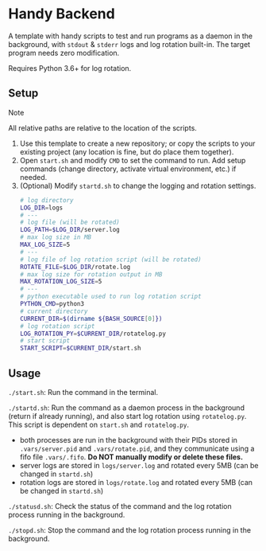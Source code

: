 # Handy Backend

A template with handy scripts to test and run programs as a daemon in the background, with `stdout` & `stderr` logs and log rotation built-in. The target program needs zero modification.

Requires Python 3.6+ for log rotation.

## Setup

> [!NOTE] 
>
> All relative paths are relative to the location of the scripts.

1. Use this template to create a new repository; or copy the scripts to your existing project (any location is fine, but do place them together).
2. Open `start.sh` and modify `CMD` to set the command to run. Add setup commands (change directory, activate virtual environment, etc.) if needed.
3. (Optional) Modify `startd.sh` to change the logging and rotation settings.
    ```bash
    # log directory
    LOG_DIR=logs
    # ---
    # log file (will be rotated)
    LOG_PATH=$LOG_DIR/server.log
    # max log size in MB
    MAX_LOG_SIZE=5
    # ---
    # log file of log rotation script (will be rotated)
    ROTATE_FILE=$LOG_DIR/rotate.log
    # max log size for rotation output in MB
    MAX_ROTATION_LOG_SIZE=5
    # ---
    # python executable used to run log rotation script
    PYTHON_CMD=python3
    # current directory
    CURRENT_DIR=$(dirname ${BASH_SOURCE[0]})
    # log rotation script
    LOG_ROTATION_PY=$CURRENT_DIR/rotatelog.py
    # start script
    START_SCRIPT=$CURRENT_DIR/start.sh
    ```

## Usage

`./start.sh`: Run the command in the terminal.

`./startd.sh`: Run the command as a daemon process in the background (return if already running), and also start log rotation using `rotatelog.py`. This script is dependent on `start.sh` and `rotatelog.py`.

- both processes are run in the background with their PIDs stored in `.vars/server.pid` and `.vars/rotate.pid`, and they communicate using a fifo file `.vars/.fifo`. **Do NOT manually modify or delete these files.**
- server logs are stored in `logs/server.log` and rotated every 5MB (can be changed in `startd.sh`)
- rotation logs are stored in `logs/rotate.log` and rotated every 5MB (can be changed in `startd.sh`)

`./statusd.sh`: Check the status of the command and the log rotation process running in the background.

`./stopd.sh`: Stop the command and the log rotation process running in the background.

